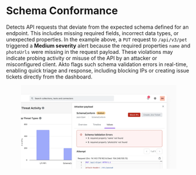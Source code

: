 # Schema Conformance

Detects API requests that deviate from the expected schema defined for an endpoint. This includes missing required fields, incorrect data types, or unexpected properties. In the example above, a `PUT` request to `/api/v3/pet` triggered a **Medium severity** alert because the required properties `name` and `photoUrls` were missing in the request payload. These violations may indicate probing activity or misuse of the API by an attacker or misconfigured client. Akto flags such schema validation errors in real-time, enabling quick triage and response, including blocking IPs or creating issue tickets directly from the dashboard.

<figure><img src="../../.gitbook/assets/image (2) (1).png" alt=""><figcaption></figcaption></figure>
